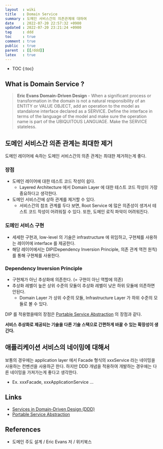 ```yaml
---
layout  : wiki
title   : Domain Service
summary : 도메인 서비스간의 의존관계에 대하여
date    : 2022-07-20 22:57:32 +0900
updated : 2022-07-20 23:21:24 +0900
tag     : ddd
toc     : true
comment : true
public  : true
parent  : [[/ddd]]
latex   : true
---
```

* TOC
{:toc}

## What is Domain Service ?

> __Eric Evans Domain-Driven Design__ - When a significant process or transformation in the domain is not a natural responsibility of an ENTITY or VALUE OBJECT, add an operation to the model as standalone interface declared as a SERVICE. Define the interface in terms of the language of the model and make sure the operation name is part of the UBIQUITOUS LANGUAGE. Make the SERVICE stateless.

## 도메인 서비스간 의존 관계는 최대한 제거

도메인 레이어에 속하는 도메인 서비스간의 의존 관계는 최대한 제거하는게 좋다.

### 장점

- 도메인 레이어에 대한 테스트 코드 작성이 쉽다.
  -  Layered Architecture 에서 Domain Layer 에 대한 테스트 코드 작성이 가장 중요하다고 생각한다.
- 도메인 서비스간에 상하 관계를 제거할 수 있다.
  - 서비스간의 참조 관계를 두다 보면, Root Service 에 많은 의존성이 생겨서 테스트 코드 작성이 어려워질 수 있다. 또한, 도메인 로직 파악이 어려워진다.

### 도메인 서비스 구현

- 세세한 구현과, low-level 의 기술은 infrastructure 에 위임하고, 구현체를 사용하는 레이어에 interface 를 제공한다.
- 해당 레이어에서는 DIP(Dependency Inversion Principle, 의존 관계 역전 원칙)를 통해 구현체를 사용한다.

### Dependency Inversion Principle

- 구현체가 아닌 추상화에 의존한다. (= 구현이 아닌 역할에 의존)
- 추상화 레벨이 높은 상위 수준의 모듈이 추상화 레벨이 낮은 하위 모듈에 의존하면 안된다.
  - Domain Layer 가 상위 수준의 모듈, Infrastructure Layer 가 하위 수준의 모듈로 볼 수 있다.
  
DIP 를 적용했을때의 장점은 [Portable Service Abstraction](https://baekjungho.github.io/wiki/spring/spring-psa/) 의 장점과 같다. 

__서비스 추상화로 제공되는 기술을 다른 기술 스택으로 간편하게 바꿀 수 있는 확장성이 생긴다.__

## 애플리케이션 서비스의 네이밍에 대해서

보통의 경우에는 application layer 에서 Facade 형식의 xxxService 라는 네이밍을 사용하는 컨벤션을 사용하곤 한다. 하지만 DDD 개념을 적용하여 개발하는 경우에는 다른 네이밍을 가져가는게 좋다고 생각한다.

- Ex. xxxFacade, xxxApplicationService ... 

## Links

- [Services in Domain-Driven Design (DDD)](http://gorodinski.com/blog/2012/04/14/services-in-domain-driven-design-ddd/)
- [Portable Service Abstraction](https://baekjungho.github.io/wiki/spring/spring-psa/)

## References

- 도메인 주도 설계 / Eric Evans 저 / 위키북스